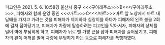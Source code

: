 피고인은 2021. 5. 6. 10:58경 울산시 중구 <<<구아래주소>>>B<<</구아래주소>>>, 피해자와 함께 운영 중인 <<<마트>>>C<<</마트>>>마트 앞 노상에서 마트 내 담배를 가지고 가려는 것을 피해자가 제지하자 실랑이를 하다가 피해자의 왼쪽 볼을 2회에 걸쳐 잡아당기고, 피해자가 차량에 탑승하려는 피고인을 막아서자, 피해자의 상체를 밀어 벽에 부딪히게 하고, 피해자가 뒤로 멘 가방 끈을 잡아 피해자를 끌어당기고, 피해자의 왼쪽 어깨를 밀어 차량에 부딪히게 하는 등으로 피해자를 폭행하였다.